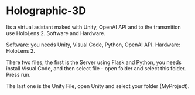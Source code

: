 # Holographic-3D
Its a virtual asistant maked with Unity, OpenAI API and to the transmition use HoloLens 2.
Software and Hardware.

Software: you needs Unity, Visual Code, Python, OpenAI API.
Hardware: HoloLens 2.

There two files, the first is the Server using Flask and Python, you needs install Visual Code, and then select file - open folder and select this folder. Press run. 

The last one is the Unity File, open Unity and select your folder (MyProject).
